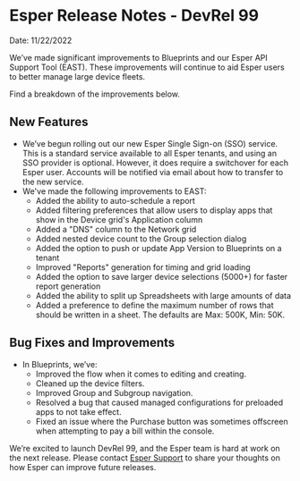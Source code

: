# Esper Release Notes - DevRel 99

Date: 11/22/2022
 
We’ve made significant improvements to Blueprints and our Esper API Support Tool (EAST). These improvements will continue to aid Esper users to better manage large device fleets.
 
Find a breakdown of the improvements below. 
 
## New Features

- We’ve begun rolling out our new Esper Single Sign-on (SSO) service. This is a standard service available to all Esper tenants, and using an SSO provider is optional. However, it does require a switchover for each Esper user. Accounts will be notified via email about how to transfer to the new service.
- We've made the following improvements to EAST: 
  - Added the ability to auto-schedule a report 
  - Added filtering preferences that allow users to display apps that show in the Device grid's Application column 
  - Added a "DNS" column to the Network grid 
  - Added nested device count to the Group selection dialog
  - Added the option to push or update App Version to Blueprints on a tenant 
  - Improved "Reports" generation for timing and grid loading 
  - Added the option to save larger device selections (5000+) for faster report generation
  - Added the ability to split up Spreadsheets with large amounts of data 
  - Added a preference to define the maximum number of rows that should be written in a sheet. The defaults are Max: 500K, Min: 50K. 
 
## Bug Fixes and Improvements

- In Blueprints, we’ve:
  - Improved the flow when it comes to editing and creating. 
  - Cleaned up the device filters.
  - Improved Group and Subgroup navigation.
  - Resolved a bug that caused managed configurations for preloaded apps to not take effect.
  - Fixed an issue where the Purchase button was sometimes offscreen when attempting to pay a bill within the console.


We’re excited to launch DevRel 99, and the Esper team is hard at work on the next release. Please contact [Esper Support](mailto:support@esper.io) to share your thoughts on how Esper can improve future releases.
 
 
